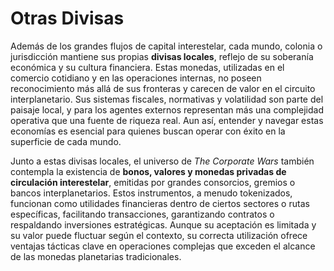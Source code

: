# Otras Divisas

Además de los grandes flujos de capital interestelar, cada mundo, colonia o jurisdicción mantiene sus propias **divisas locales**, reflejo de su soberanía económica y su cultura financiera. Estas monedas, utilizadas en el comercio cotidiano y en las operaciones internas, no poseen reconocimiento más allá de sus fronteras y carecen de valor en el circuito interplanetario. Sus sistemas fiscales, normativas y volatilidad son parte del paisaje local, y para los agentes externos representan más una complejidad operativa que una fuente de riqueza real. Aun así, entender y navegar estas economías es esencial para quienes buscan operar con éxito en la superficie de cada mundo.

Junto a estas divisas locales, el universo de _The Corporate Wars_ también contempla la existencia de **bonos, valores y monedas privadas de circulación interestelar**, emitidas por grandes consorcios, gremios o bancos interplanetarios. Estos instrumentos, a menudo tokenizados, funcionan como utilidades financieras dentro de ciertos sectores o rutas específicas, facilitando transacciones, garantizando contratos o respaldando inversiones estratégicas. Aunque su aceptación es limitada y su valor puede fluctuar según el contexto, su correcta utilización ofrece ventajas tácticas clave en operaciones complejas que exceden el alcance de las monedas planetarias tradicionales.

